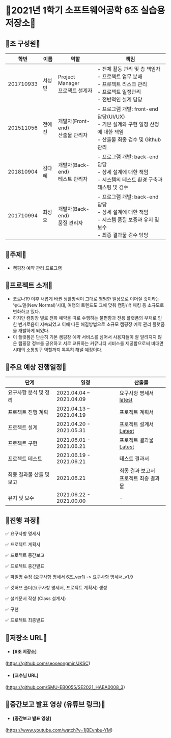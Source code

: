 # 🚨2021년 1학기 소프트웨어공학 6조 실습용 저장소🚨

## 🔶조 구성원🔶

학번 | 이름 | 역할 | 책임
-- | -- | -- | --
201710933 | 서성민 | Project Manager<br>프로젝트 설계자 | - 전체 활동 관리 및 총 책임자<br> - 프로젝트 업무 분배<br> - 프로젝트 리스크 관리<br> - 프로젝트 일정관리<br> - 전반적인 설계 담당
201511056 | 전예진 | 개발자(Front-end)<br>산출물 관리자 | - 프로그램 개발: front-end 담당(UI/UX)<br> - 기본 설계와 구현 일정 산정에 대한 책임<br> - 산출물 최종 검수 및 Github 관리 
201810904 | 김다혜 | 개발자(Back-end)<br>테스트 관리자 | - 프로그램 개발: back-end 담당<br> - 상세 설계에 대한 책임<br> - 시스템의 테스트 환경 구축과 테스팅 및 검수
201710994 | 최성호 | 개발자(Back-end)<br>품질 관리자 | - 프로그램 개발: back-end 담당<br> - 상세 설계에 대한 책임<br> - 시스템 품질 보증과 유지 및 보수<br> - 최종 결과물 검수 담당

## 🔶주제🔶

- 캠핑장 예약 관리 프로그램

## 🔶프로젝트 소개🔶
- 코로나19 이후 새롭게 바뀐 생활방식이 그대로 평범한 일상으로 이어질 것이라는 ‘뉴노멀(New Normal)’시대, 여행의 트렌드도 그에 맞춰 캠핑/백 패킹 등 소규모로 변화하고 있다. 
- 하지만 캠핑장 별로 전화 예약을 따로 수행하는 불편함과 전용 플랫폼의 부재로 인한 번거로움이 지속되었고 이에 따른 해결방법으로 소규모 캠핑장 예약 관리 플랫폼을 개발하게 되었다. 
- 이 플랫폼은 단순히 기본 캠핑장 예약 서비스를 넘어서 사용자들이 잘 알려지지 않은 캠핑장 정보를 공유하고 서로 교류하는 커뮤니티 서비스를 제공함으로써 비대면 시대의 소통창구 역할까지 톡톡히 해낼 예정이다. 

## 🔶주요 예상 진행일정🔶
단계 | 일정 | 산출물
-- | -- | --
요구사항 분석 및 정리 | 2021.04.04 – 2021.04.09 | 요구사항 명세서 [latest](https://github.com/seoseongmin/JKSC/blob/main/%EC%9A%94%EA%B5%AC%EC%82%AC%ED%95%AD%20%EB%AA%85%EC%84%B8%EC%84%9C/%EC%9A%94%EA%B5%AC%EC%82%AC%ED%95%AD%20%EB%AA%85%EC%84%B8%EC%84%9C_v2.2.docx)
프로젝트 진행 계획 | 2021.04.13 – 2021.04.19 | 프로젝트 계획서 
프로젝트 설계 | 2021.04.20 - 2021.05.31 | 프로젝트 설계서 [Latest](https://github.com/seoseongmin/JKSC/blob/main/Class%20%EC%84%A4%EA%B3%84%EC%84%9C/Class%20%EC%84%A4%EA%B3%84%EC%84%9C_v1.2.pptx)
프로젝트 구현 | 2021.06.01 - 2021.06.21 | 프로젝트 결과물 [Latest](https://github.com/seoseongmin/JKSC/blob/main/app-debug.apk)
프로젝트 테스트 | 2021.06.19 - 2021.06.21 | 테스트 결과서
최종 결과물 산출 및 보고 | 2021.06.21 | 최종 결과 보고서<br>프로젝트 최종 결과물
유지 및 보수 | 2021.06.22 - 2021.00.00 | -

## 🔶진행 과정🔶

✅ 요구사항 명세서 

✅ 프로젝트 계획서

✅ 프로젝트 중간보고

✅ 프로젝트 중간발표

✅ 파일명 수정 (요구사항 명세서 6조_ver1) -> 요구사항 명세서_v1.9

✅ 깃허브 폴더(요구사항 명세서, 프로젝트 계획서) 생성

✅ 설계문서 작성 (Class 설계서)

✅ 구현

✅ 프로젝트 최종발표

## 🔶저장소 URL🔶
* #### [6조 저장소]
(https://github.com/seoseongmin/JKSC)
* #### [교수님 URL]
(https://github.com/SMU-EB0055/SE2021_HAEA0008_3)

## 🔶중간보고 발표 영상 (유튜브 링크)🔶
* #### [중간보고 발표 영상]
(https://www.youtube.com/watch?v=1jBEvnbu-YM)


